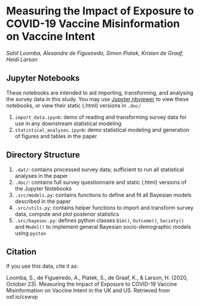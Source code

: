 # Measuring the Impact‌ ‌of‌ ‌Exposure‌ ‌to‌ ‌COVID-19‌ ‌Vaccine‌ ‌Misinformation‌ ‌on‌ Vaccine Intent
*Sahil Loomba, Alexandre de Figueiredo, Simon Piatek, Kristen de Graaf, Heidi Larson*

## Jupyter Notebooks
These notebooks are intended to aid importing, transforming, and analysing the survey data in this study. You may use [Jupyter nbviewer](https://nbviewer.jupyter.org/) to view these notebooks, or view their static (.html) versions in `.doc/`

1. `import_data.ipynb`: demo of reading and transforming survey data for use in any downstream statistical modeling
2. `statistical_analyses.ipynb`: demo statistical modeling and generation of figures and tables in the paper

## Directory Structure
1. `.dat/`: contains processed survey data; sufficient to run all statistical analyses in the paper
2. `.doc/`: contains full survey questionnaire and static (.html) versions of the Jupyter Notebooks
3. `.src/models.py`: contains functions to define and fit all Bayesian models described in the paper
4. `.src/utils.py`: contains helper functions to import and transform survey data, compute and plot posterior statistics
5. `.src/bayesoc.py`: defines python classes `Dim()`, `Outcome()`, `Society()` and `Model()` to implement general Bayesian socio-demographic models using `pystan`

## Citation
If you use this data, cite it as:

Loomba, S., de Figueiredo, A., Piatek, S., de Graaf, K., & Larson, H. (2020, October 23). Measuring the Impact‌ ‌of‌ ‌Exposure‌ ‌to‌ ‌COVID-19‌ ‌Vaccine‌ ‌Misinformation‌ ‌on‌ Vaccine Intent in the UK and US. Retrieved from osf.io/cxwvp